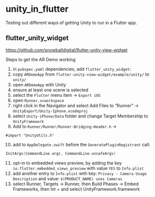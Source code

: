 # unity_in_flutter

Testing out different ways of getting Unity to run in a Flutter app.

## flutter_unity_widget

https://github.com/snowballdigital/flutter-unity-view-widget

Steps to get the AR Demo working 
1. in `pubspec.yaml` dependencies, add `flutter_unity_widget:`
1. copy `ARDemoApp` from `flutter-unity-view-widget/example/unity/` to `unity/`
1. open `ARDemoApp` with Unity 
1. ensure at least one scene is selected 
1. select the `Flutter` menu item -> `Export iOS` 
1. open `Runner.xcworkspace` 
1. right click in the Navigator and select Add Files to “Runner” -> `UnityExport/Unity-Iphone.xcodeproj`
1. select `Unity-iPhone/Data` folder and change Target Membership to `UnityFramework`
1. Add to `Runner/Runner/Runner-Bridging-Header.h` ->
```ObjC
#import "UnityUtils.h" 
```
10. add to `AppDelegate.swift` before the `GeneratePluginRegistrant` call:
```Swift
InitArgs(CommandLine.argc, CommandLine.unsafeArgv)
```
11. opt-in to embedded views preview, by adding the key `io.flutter.embedded_views_preview` with value `YES` to `Info.plist`
12. add another entry to `Info.plist` with key: `Privacy - Camera Usage Description` and value: `$(PRODUCT_NAME) uses Cameras`
13. select Runner, Targets -> Runner, then Build Phases -> Embed Frameworks, then hit + and select UnityFramework.framework  